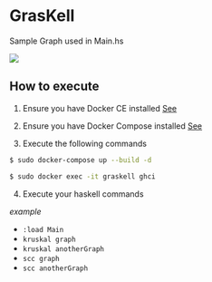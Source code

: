 # GrasKell

Sample Graph used in Main.hs

![](https://i0.wp.com/www.techiedelight.com/wp-content/uploads/2016/11/Kruskal-1.png)

## How to execute

1. Ensure you have Docker CE installed [See](https://docs.docker.com/install/)

2. Ensure you have Docker Compose installed [See](https://docs.docker.com/compose/install/)

3. Execute the following commands

``` bash
$ sudo docker-compose up --build -d
```

``` bash
$ sudo docker exec -it graskell ghci
```

4. Execute your haskell commands

_example_

- `:load Main`
- `kruskal graph`
- `kruskal anotherGraph`
- `scc graph`
- `scc anotherGraph`
